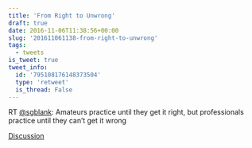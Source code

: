 ```yaml
---
title: 'From Right to Unwrong'
draft: true
date: 2016-11-06T11:38:56+00:00
slug: '201611061138-from-right-to-unwrong'
tags:
  - tweets
is_tweet: true
tweet_info:
  id: '795108176148373504'
  type: 'retweet'
  is_thread: False
---
```




RT [@sgblank](https://x.com/sgblank): Amateurs practice until they get it right, but professionals practice until they can’t get it wrong

[Discussion](https://x.com/sytelus/status/795108176148373504)
